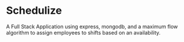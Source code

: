 Schedulize
==========

A Full Stack Application using express, mongodb, and a maximum flow algorithm to assign employees to shifts based on an availability.

